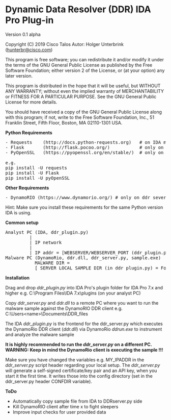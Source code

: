 # Dynamic Data Resolver (DDR) IDA Pro Plug-in

Version 0.1 alpha

Copyright (C) 2019 Cisco Talos
Autor: Holger Unterbrink (hunterbr@cisco.com)

This program is free software; you can redistribute it and/or modify
it under the terms of the GNU General Public License as published by
the Free Software Foundation; either version 2 of the License, or
(at your option) any later version.

This program is distributed in the hope that it will be useful,
but WITHOUT ANY WARRANTY; without even the implied warranty of
MERCHANTABILITY or FITNESS FOR A PARTICULAR PURPOSE.  See the
GNU General Public License for more details.

You should have received a copy of the GNU General Public License along
with this program; if not, write to the Free Software Foundation, Inc.,
51 Franklin Street, Fifth Floor, Boston, MA 02110-1301 USA.

**Python Requirements**
<pre>
- Requests    (http://docs.python-requests.org)   # on IDA machine (Analyst PC)
- Flask       (http://flask.pocoo.org/)           # only on ddr_server.py machine (Malware host)
- PyOpenSSL   (https://pyopenssl.org/en/stable/)  # only on ddr_server.py machine (Malware host)

e.g.  
pip install -U requests  
pip install -U Flask  
pip install -U pyOpenSSL  
</pre>

**Other Requirements**
<pre>
- DynamoRIO (https://www.dynamorio.org/) # only on ddr_sever.py machine (Malware host)
</pre>

Hint: Make sure you install these requirements for the same Python version IDA is using. 

**Common setup**
<pre>
Analyst PC (IDA, ddr_plugin.py) 
         | 
         | IP network
         |
         | IP addr = [WEBSERVER/WEBSERVER_PORT (ddr_plugin.py header)]
Malware PC (DynamoRio, ddr.dll, ddr_server.py, sample.exe)
           MALWARE DIR = 
           [ SERVER_LOCAL_SAMPLE_DIR (in ddr_plugin.py) = Folder you copied the sample file to on the Malware host] 
</pre>

**Installation**

Drag and drop *ddr_plugin.py* into IDA Pro's plugin folder for IDA Pro 7.x and higher
e.g. C:\Program Files\IDA 7.x\plugins (on your analyst PC)

Copy *ddr_server.py* and *ddr.dll* to a remote PC where you want to run the malware sample
against the DynamoRIO DDR client e.g. C:\Users\<name>\Documents\DDR_files

The IDA *ddr_plugin.py* is the frontend for the ddr_server.py which executes the 
DynamoRio DDR client (*ddr.dll*) via DynamoRio *ddrun.exe* to instrument and analyze the 
malware sample

**It is highly recommended to run the *ddr_server.py* on a different PC.
WARNING: Keep in mind the DynamoRio client is executing the sample !!!**

Make sure you have changed the variables e.g. MY_IPADDR in the *ddr_server.py* 
script header regarding your local setup. The *ddr_server.py* will generate 
a self-signed certificate/key pair and an API key, when you start it the first time. 
It writes those into the config directory (set in the ddr_server.py header CONFDIR variable).

**ToDo** 
- Automatically copy sample file from IDA to DDRserver.py side
- Kill DynamoRIO client after time x to fight sleepers 
- Improve input checks for user provided data
